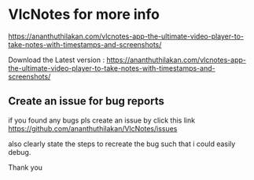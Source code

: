# VlcNotes for more info

https://ananthuthilakan.com/vlcnotes-app-the-ultimate-video-player-to-take-notes-with-timestamps-and-screenshots/

Download the Latest version : https://ananthuthilakan.com/vlcnotes-app-the-ultimate-video-player-to-take-notes-with-timestamps-and-screenshots/

## Create an issue for bug reports

if you found any bugs pls create an issue by click this link 
https://github.com/ananthuthilakan/VlcNotes/issues

also clearly state the steps to recreate the bug such that i could easily debug.

Thank you
